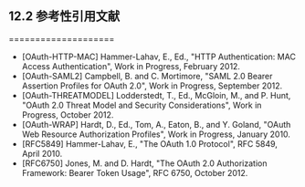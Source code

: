 ## 12.2 参考性引用文献
====================
- [OAuth-HTTP-MAC]
  Hammer-Lahav, E., Ed., "HTTP Authentication: MAC Access Authentication", Work in Progress, February 2012.
- [OAuth-SAML2]
  Campbell, B. and C. Mortimore, "SAML 2.0 Bearer Assertion Profiles for OAuth 2.0", Work in Progress, September 2012.
- [OAuth-THREATMODEL]
  Lodderstedt, T., Ed., McGloin, M., and P. Hunt, "OAuth 2.0 Threat Model and Security Considerations", Work in Progress, October 2012.
- [OAuth-WRAP]
  Hardt, D., Ed., Tom, A., Eaton, B., and Y. Goland, "OAuth Web Resource Authorization Profiles", Work in Progress, January 2010.
- [RFC5849]
  Hammer-Lahav, E., "The OAuth 1.0 Protocol", RFC 5849, April 2010.
- [RFC6750]
  Jones, M. and D. Hardt, "The OAuth 2.0 Authorization Framework: Bearer Token Usage", RFC 6750, October 2012.